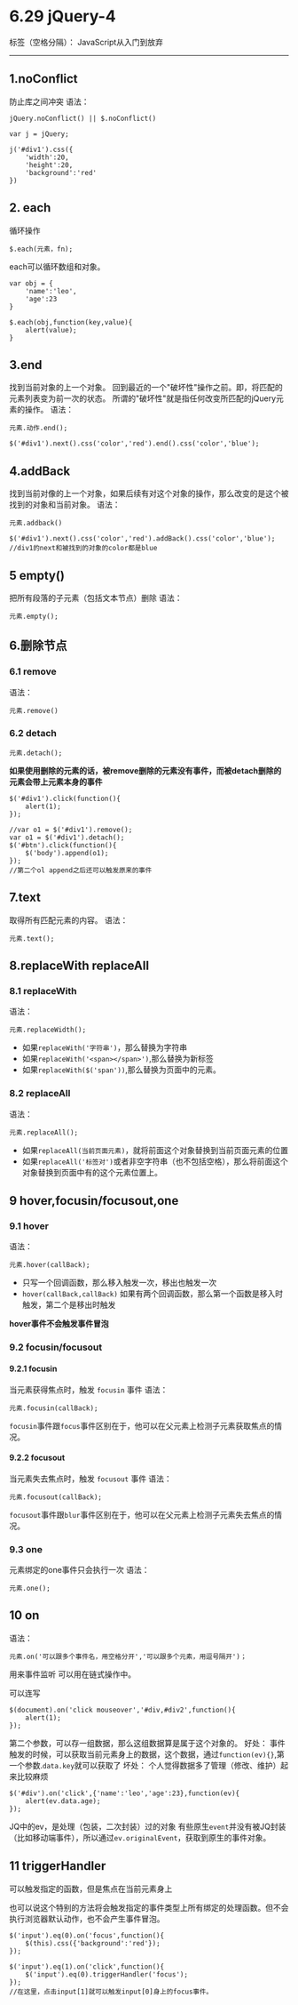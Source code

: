 ﻿# 6.29 jQuery-4

标签（空格分隔）： JavaScript从入门到放弃

---

## 1.noConflict
防止库之间冲突
语法：
```
jQuery.noConflict() || $.noConflict()
```

```
var j = jQuery;

j('#div1').css({
	'width':20,
	'height':20,
	'background':'red'
})
```

## 2. each
循环操作
```
$.each(元素，fn);
```
each可以循环数组和对象。
```
var obj = {
	'name':'leo',
	'age':23
}

$.each(obj,function(key,value){
	alert(value);
}
```

## 3.end
找到当前对象的上一个对象。
回到最近的一个"破坏性"操作之前。即，将匹配的元素列表变为前一次的状态。
所谓的"破坏性"就是指任何改变所匹配的jQuery元素的操作。
语法：
```
元素.动作.end();
```

```
$('#div1').next().css('color','red').end().css('color','blue');
```

## 4.addBack
找到当前对像的上一个对象，如果后续有对这个对象的操作，那么改变的是这个被找到的对象和当前对象。
语法：
```
元素.addback()
```
```
$('#div1').next().css('color','red').addBack().css('color','blue'); 
//div1的next和被找到的对象的color都是blue
```

## 5 empty()
把所有段落的子元素（包括文本节点）删除
语法：
```
元素.empty();
```

## 6.删除节点
### 6.1 remove

语法：
```
元素.remove()
```
### 6.2 detach
```
元素.detach();
```

**如果使用删除的元素的话，被remove删除的元素没有事件，而被detach删除的元素会带上元素本身的事件**
```
$('#div1').click(function(){
	alert(1);
});

//var o1 = $('#div1').remove();
var o1 = $('#div1').detach();
$('#btn').click(function(){
	$('body').append(o1);
});
//第二个ol append之后还可以触发原来的事件
```
## 7.text
取得所有匹配元素的内容。
语法：
```
元素.text();
```

## 8.replaceWith replaceAll
### 8.1 replaceWith
语法：
```
元素.replaceWidth();
```

 - 如果`replaceWith('字符串')`，那么替换为字符串
 - 如果`replaceWith('<span></span>')`,那么替换为新标签
 - 如果`replaceWith($('span'))`,那么替换为页面中的元素。

### 8.2 replaceAll
语法：
```
元素.replaceAll();
```

 - 如果`replaceAll(当前页面元素)`，就将前面这个对象替换到当前页面元素的位置
 - 如果`replaceAll('标签对')`或者非空字符串（也不包括空格），那么将前面这个对象替换到页面中有的这个元素位置上。

## 9 hover,focusin/focusout,one
### 9.1 hover
语法：
```
元素.hover(callBack);
```

 - 只写一个回调函数，那么移入触发一次，移出也触发一次
 - `hover(callBack,callBack)` 如果有两个回调函数，那么第一个函数是移入时触发，第二个是移出时触发

**hover事件不会触发事件冒泡**
### 9.2 focusin/focusout
#### 9.2.1 focusin
当元素获得焦点时，触发 `focusin` 事件
语法：
```
元素.focusin(callBack);
```
`focusin`事件跟`focus`事件区别在于，他可以在父元素上检测子元素获取焦点的情况。
#### 9.2.2 focusout
当元素失去焦点时，触发 `focusout` 事件
语法：
```
元素.focusout(callBack);
```
`focusout`事件跟`blur`事件区别在于，他可以在父元素上检测子元素失去焦点的情况。

### 9.3 one
元素绑定的one事件只会执行一次
语法：
```
元素.one();
```
## 10 on
语法：
```
元素.on('可以跟多个事件名，用空格分开','可以跟多个元素，用逗号隔开')；
```
用来事件监听
可以用在链式操作中。

可以连写
```
$(document).on('click mouseover','#div,#div2',function(){
	alert(1);
});
```
第二个参数，可以存一组数据，那么这组数据算是属于这个对象的。
好处：
事件触发的时候，可以获取当前元素身上的数据，这个数据，通过`function(ev){}`,第一个参数.`data.key`就可以获取了
 坏处：
个人觉得数据多了管理（修改、维护）起来比较麻烦  
```
$('#div').on('click',{'name':'leo','age':23},function(ev){
	alert(ev.data.age);
});
```

JQ中的ev，是处理（包装，二次封装）过的对象
有些原生`event`并没有被JQ封装（比如移动端事件），所以通过`ev.originalEvent`，获取到原生的事件对象。

## 11 triggerHandler
可以触发指定的函数，但是焦点在当前元素身上

也可以说这个特别的方法将会触发指定的事件类型上所有绑定的处理函数。但不会执行浏览器默认动作，也不会产生事件冒泡。
```
$('input').eq(0).on('focus',function(){
	$(this).css({'background':'red'});
});

$('input').eq(1).on('click',function(){
	$('input').eq(0).triggerHandler('focus');
});
//在这里，点击input[1]就可以触发input[0]身上的focus事件。
```